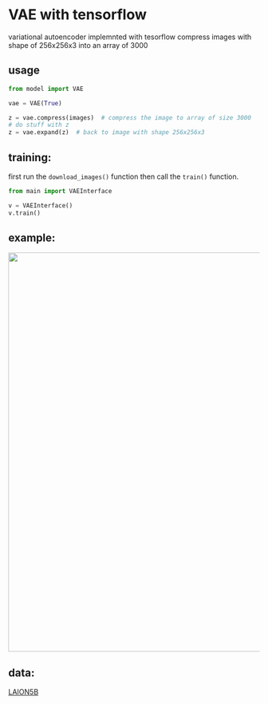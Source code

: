 # VAE with tensorflow

variational autoencoder implemnted with tesorflow compress images with shape of 256x256x3 into an array of 3000

## usage

```python
from model import VAE

vae = VAE(True)

z = vae.compress(images)  # compress the image to array of size 3000
# do stuff with z
z = vae.expand(z)  # back to image with shape 256x256x3

```

## training:

first run the `download_images()` function
then call the `train()` function.

```python
from main import VAEInterface

v = VAEInterface()
v.train()
```

## example:

<p align="left">
  <img width="800" src="https://github.com/matan-chan/VAE/blob/main/output_images/generated_plot_epoch-158000.png?raw=true">
</p>

## data:

[LAION5B][website]


[website]: https://laion.ai/blog/laion-5b/